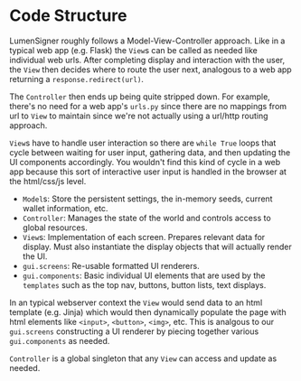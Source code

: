 # Code Structure

LumenSigner roughly follows a Model-View-Controller approach. Like in a typical web app (e.g. Flask) the `View`s can be called as needed like individual web urls. After completing display and interaction with the user, the `View` then decides where to route the user next, analogous to a web app returning a `response.redirect(url)`.

The `Controller` then ends up being quite stripped down. For example, there's no need for a web app's `urls.py` since there are no mappings from url to `View` to maintain since we're not actually using a url/http routing approach.

`View`s have to handle user interaction so there are `while True` loops that cycle between waiting for user input, gathering data, and then updating the UI components accordingly. You wouldn't find this kind of cycle in a web app because this sort of interactive user input is handled in the browser at the html/css/js level.



* `Model`s: Store the persistent settings, the in-memory seeds, current wallet information, etc.
* `Controller`: Manages the state of the world and controls access to global resources.
* `View`s: Implementation of each screen. Prepares relevant data for display. Must also instantiate the display objects that will actually render the UI.
* `gui.screens`: Re-usable formatted UI renderers.
* `gui.components`: Basic individual UI elements that are used by the `templates` such as the top nav, buttons, button lists, text displays.

In an typical webserver context the `View` would send data to an html template (e.g. Jinja) which would then dynamically populate the page with html elements like `<input>`, `<button>`, `<img>`, etc. This is analgous to our `gui.screens` constructing a UI renderer by piecing together various `gui.components` as needed.



`Controller` is a global singleton that any `View` can access and update as needed.
